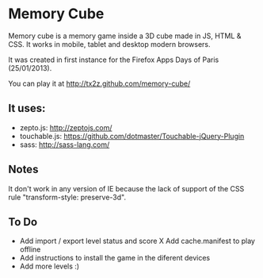 Memory Cube
===========

Memory cube is a memory game inside a 3D cube made in JS, HTML & CSS. It works in mobile, tablet and desktop modern browsers.

It was created in first instance for the Firefox Apps Days of Paris (25/01/2013).

You can play it at http://tx2z.github.com/memory-cube/

It uses:
--------

- zepto.js: http://zeptojs.com/
- touchable.js: https://github.com/dotmaster/Touchable-jQuery-Plugin
- sass: http://sass-lang.com/


Notes
-----

It don't work in any version of IE because the lack of support of the CSS rule "transform-style: preserve-3d".

To Do
-----
- Add import / export level status and score
X Add cache.manifest to play offline
- Add instructions to install the game in the diferent devices
- Add more levels :)